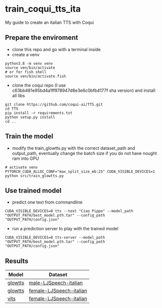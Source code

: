 # train_coqui_tts_ita
My guide to create an italian TTS with Coqui

## Prepare the enviroment
* clone this repo and go with a terminal inside
* create a venv
```
python3.8 -m venv venv
source ven/bin/activate
# or for fish shell
source ven/bin/activate.fish
```
* clone the coqui repo (I use c63bb481e95bd4a1ff978947d8e3e6c0bfb4177f sha version) and install all libs
```
git clone https://github.com/coqui-ai/TTS.git
cd TTS
pip install -r requirements.txt
python setup.py install
cd ..
```

## Train the model
* modify the train_glowtts.py with the correct dataset_path and output_path, eventually change the batch size if you do not have nought ram into GPU
```
# activate venv
PYTORCH_CUDA_ALLOC_CONF="max_split_size_mb:25" CUDA_VISIBLE_DEVICES=1 python src/train_glowtts.py
```

## Use trained model
* predict one text from commandline
```
CUDA_VISIBLE_DEVICES=0 tts --text "Ciao Pippo" --model_path "OUTPUT_PATH/best_model.pth.tar" --config_path "OUTPUT_PATH/config.json"
```
* run a prediction server to play with the trained model
```
CUDA_VISIBLE_DEVICES=0 tts-server --model_path "OUTPUT_PATH/best_model.pth.tar" --config_path "OUTPUT_PATH/config.json"
```

## Results
|Model|Dataset|
|----|------|
|[glowtts](https://huggingface.co/z-uo/glowtts-male-it/tree/main)|[male-LJSpeech-italian](https://huggingface.co/datasets/z-uo/male-LJSpeech-italian)|
|[glowtts](https://huggingface.co/z-uo/glowtts-female-it/tree/main)|[female-LJSpeech-italian](https://huggingface.co/datasets/z-uo/female-LJSpeech-italian)|
|[vits](https://huggingface.co/z-uo/vits-female-it)|[female-LJSpeech-italian](https://huggingface.co/datasets/z-uo/female-LJSpeech-italian)|

